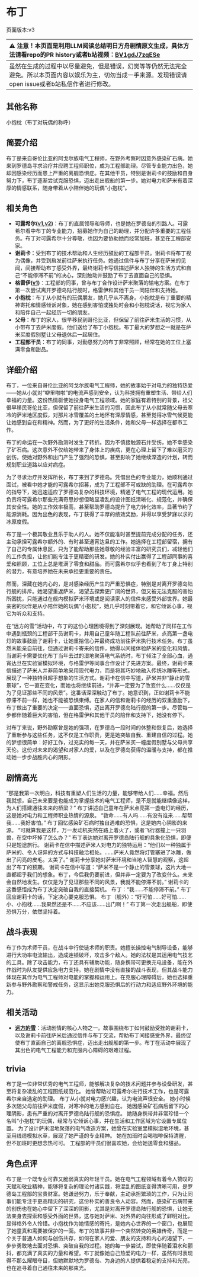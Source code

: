 # 布丁
页面版本:v3
 

| :warning: 注意！本页面是利用LLM阅读总结明日方舟剧情原文生成，具体方法请看repo的PR history或者b站视频：[BV1gdJ7zqESe](https://www.bilibili.com/video/BV1gdJ7zqESe/)         |
|:----------------------------|
| 虽然在生成的过程中以尽量避免，但是错误，幻觉等等仍然无法完全避免。所以本页面内容以娱乐为主，切勿当成一手来源。发现错误请open issue或者b站私信作者进行修改。|



## 其他名称
小抱枕（布丁对玩偶的称呼）
## 简要介绍
布丁是来自哥伦比亚的阿戈尔族电气工程师，在野外考察时因意外感染矿石病。她来到罗德岛寻求治疗并应聘工程师职位，成为工程部助理。尽管专业能力出色，她却因感染经历而患上严重的离舰恐惧症。在其他干员，特别是谢莉卡的鼓励和自身努力下，布丁逐渐尝试克服恐惧，迈出走出舰船的第一步。她对电力和萨米有着深厚的情感联系，随身带着从小陪伴她的玩偶“小抱枕”。
## 相关角色
-   **可露希尔([v1](../chars/extended_char_ke_lu_xi_er.md),[v2](extended_char_ke_lu_xi_er.md))**：布丁的直属领导和导师，也是她在罗德岛的引路人。可露希尔看中布丁的专业能力，招募她作为自己的助理，并分配许多重要的工程任务。布丁对可露希尔十分尊敬，也因为要协助她而经常加班，甚至在工程部安家。
-   **谢莉卡**：受到布丁的技术帮助和人生经历鼓励的工程部干员。谢莉卡将布丁视为偶像，并受到启发前往萨米执行任务。她通过信件与布丁分享在萨米的见闻，间接帮助布丁感受外界，最终谢莉卡写信描述萨米人独特的生活方式和自己“不能停滞不前”的决心，深刻触动并鼓励了布丁去直面自己的恐惧。
-   **格雷伊([v1](../chars/char_253_greyy.md))**：工程部的同事，曾与布丁合作设计萨米聚落的输电方案。在布丁第一次尝试离开罗德岛陆行舰时，格雷伊和其他干员一同陪伴和支持她。
-   **小抱枕**：布丁从小就有的玩偶朋友，她几乎从不离身。小抱枕是布丁重要的精神寄托和情感倾诉对象，她在感到害怕或独处时会和小抱枕说话，视它为家人和陪伴自己一起经历一切的朋友。
-   **父母**：布丁的家人，很早移民到哥伦比亚，但保留了前往萨米生活的习惯，从小带布丁去萨米度假。他们送给了布丁小抱枕。布丁最大的梦想之一就是在萨米买度假别墅让父母退休后一起居住。
-   **工程部干员**：布丁的同事，对勤恳努力的布丁非常照顾，经常在她的工位上塞满零食和甜品。
## 详细介绍
布丁，一位来自哥伦比亚的阿戈尔族电气工程师，她的故事始于对电力的独特热爱——她从小就对“噼里啪啦”的电流声感到安全，认为科技拥有重塑生活、带给人们幸福的力量。这份热情驱使她投身电气工程领域。她的家庭有着特别的背景，祖父很早移民哥伦比亚，但保留了前往萨米生活的习惯，因此布丁从小就常随父母去寒冷的萨米地区度假，对那片冰雪覆盖的土地怀有深厚情感，甚至觉得冰雪气候更能让她感到自在和精神。然而，为了更好的生活条件，她和父母一样选择在都市工作。

布丁的命运在一次野外勘测时发生了转折。因为不慎接触源石并受伤，她不幸感染了矿石病。这次意外不仅给她带来了身体上的疾病，更在心理上留下了难以磨灭的创伤，使她对野外和出门产生了强烈的恐惧，甚至影响了她继续深造的计划，转而规划职业道路以应对病症。

为了寻求治疗并发挥所长，布丁来到了罗德岛。凭借出色的专业能力，她顺利通过面试，被看中她才能的可露希尔招募，成为了工程部不可或缺的助理。在可露希尔的指导下，她迅速适应了罗德岛复杂的科技环境，精通了电气工程的现代运用。她负责将可露希尔那些充满奇思妙想但略显凌乱的设计图纸清晰化、规范化，并确保其安全性。她的工作效率极高，甚至帮助罗德岛提升了电力转化效率，显著节约了能源消耗。因为出色的表现，布丁获得了丰厚的绩效奖励，并得以享受梦寐以求的冰原度假。

布丁是一个极其敬业且乐于助人的人。她不仅能准时甚至提前完成分配的任务，还主动承担可露希尔额外的、有时甚至通宵达旦的工作。她选择在工程部留宿，拥有了自己的专属休息区，只为了能帮助那些她尊敬的经验丰富的研究员们，减轻他们的工作负担，让他们能专注于更精密的研发。她的朴实付出赢得了工程部同事的喜爱和照顾，工位上总是堆满了零食和甜品。而可露希尔似乎也看到了布丁身上特别的潜力，有意培养她在未来承担更重要的责任。

然而，深藏在她内心的，是对感染经历产生的严重恐惧症，特别是对离开罗德岛陆行舰的排斥。她渴望重返萨米，渴望去探索更广阔的世界，但又被无法克服的害怕所困扰，只能通过在舰内模拟萨米环境或是阅读家人的信件来感受外部世界。她最亲密的伙伴是从小陪伴她的玩偶“小抱枕”，她几乎时刻带着它，和它倾诉心事，视它为听众和支持。

在“远方的雪”活动中，布丁的这份心理困境得到了深刻展现。她帮助了同样在工作中遇到瓶颈的工程部干员谢莉卡，并用自己童年随工程队前往萨米，点亮第一盏电灯的故事鼓励了谢莉卡，让她重拾信心并最终成功前往萨米执行技术任务。布丁虽然未能亲自前往，但通过谢莉卡寄来的信件，她得以间接体验萨米的变化和风情。当谢莉卡需要优化布丁当年去过的湿地聚落电气系统时，布丁倾注了全部心血，通宵达旦在实验室模拟环境，与格雷伊等同事合作设计了先进方案。最终，谢莉卡来信描述了萨米人并非简单地采用现代电力，而是将其巧妙地融入传统冰雕等形式，展现了一种独特且超乎想象的生活方式。谢莉卡在信中写道，萨米并非“静止的雪景球”，它一直在变化，而她也将继续前进，“并非一定要为了改变什么......仅仅是为了见证那些不同的风景”。这番话深深触动了布丁。她意识到，正如谢莉卡不能停滞不前一样，她也不能被恐惧束缚。在家人的信和谢莉卡的经历的双重激励下，布丁做出了重要的决定——直面恐惧，迈出离开罗德岛陆行舰的第一步。尽管每一步都伴随着巨大的害怕，但在格雷伊和其他干员的陪伴和支持下，她没有停下。

对布丁来说，野外勘察曾是她的强项，在罗德岛一段时间的休整和恢复后，她选择了重新参与这些任务，这不仅是工作职责，更是她突破自我、重建自信的过程。她的梦想很简单：好好工作，过充实的每一天，并在萨米买一幢度假别墅与父母共享天伦。这份对未来的渴望和对家人的爱，以及在罗德岛获得的温暖与支持，都在推动她一步步战胜内心的阴影。
## 剧情高光
“那是我第一次明白，科技有重塑人们生活的力量，能够带给人们......幸福。然后我就想，自己未来要是也能成为掌握技术的电气工程师，是不是就能继续像这样，为人们搭建通往未来的桥梁？”
布丁讲述自己童年在萨米点亮第一盏电灯的经历，这是她对电力和工程师职业热情的源泉。
“救命......有人吗......有没有谁来......帮帮我......我好害怕。”
布丁回忆感染矿石病时独自遇难的恐惧，这是她内心阴影的来源。
“可就算我是这样，万一发动机突然在路上着火了，或者飞行器撞上一只羽兽，在空中坏掉了怎么办？”
布丁表达她对离开罗德岛陆行舰的具象化恐惧，即便只是短途旅行。
谢莉卡在信中描述萨米人对电力的独特运用：“他们以一种独属于萨米的、令人讶异的方式与科技融洽相处。......萨米人竟然将灯管塞进了冰雕，做出了闪亮的皮毛。太美了。”
谢莉卡分享她对萨米环境和当地人智慧的观察，这超出了布丁的预期。
谢莉卡在信中写道：“萨米不是一个静止的雪景球，这片大地一直都超乎我们的想象。布丁，今后我仍要前进，但并非一定要为了改变什么。未来会自然地发生。仅仅是为了见证那些不同的风景，我就不能停滞不前。”
谢莉卡的这番感悟成为布丁决定突破自我的直接契机。
布丁：“我......不能停滞不前。”
布丁回应谢莉卡的话，下定决心要克服恐惧。
布丁（舰外）：“好可怕......好可怕......小、小抱枕......我果然还是不......不应该......出门啊！”
布丁第一次走出舰船，即使恐惧万分，依然坚持着。
## 战斗表现
布丁作为术师干员，在战斗中行使链术师的职责。她擅长操控电气制导设备，能够进行大功率电流输出，造成连锁破坏，攻击多个敌人。她的法杖是其运用电气技艺的工具。除了攻击能力，布丁还具有辅助功能，随身携带可更换充电设备，能在外作战时为队友提供应急电力支持。她在剧情中没有直接的战斗表现，但其战斗能力体现在其作为电气工程师对电能的掌握和运用上。在克服心理障碍后，她也选择重新参与野外勘察和警戒任务，这显示出她克服恐惧后的行动力和适应野外环境的能力。
## 相关活动
-   **[远方的雪](../stories/story_pudd_set_1.md)**：活动剧情的核心人物之一。故事围绕布丁如何鼓励受挫的谢莉卡，以及谢莉卡前往萨米后通过信件与布丁交流，帮助布丁间接感受外界，最终促使布丁直面自己的离舰恐惧症，迈出走出舰船的第一步。布丁在活动中展现了其出色的电气工程能力和克服内心障碍的艰难过程。
## trivia
布丁是一位非常优秀的电气工程师，能够解决复杂的技术问题并参与设备研发，甚至将复杂凌乱的工程图纸规范化。
她曾帮助过可露希尔进行技术工作，也是可露希尔亲自选定的助理。
布丁从小就对电力感兴趣，认为电流声很安全。
她小时候多次随父母前往萨米度假，对寒冷的地方感到自在。
她因感染矿石病后留下的心理阴影，患有严重的对离开罗德岛陆行舰的恐惧症。
她随身携带并非常珍惜一个名叫“小抱枕”的玩偶，经常与它倾诉心事，并在生活和工作区域为它设置专属位置。
为了设计萨米湿地聚落的电气改造方案，她曾在实验室里模拟湿地环境，甚至用线缆模拟水草，展现了她严谨的专业精神。
她在加班时会喝咖啡保持清醒，但不加班时更想念热可可。
工程部的干员们很喜欢她，会给她送零食和甜品。
## 角色点评
布丁是一个既专业可靠又脆弱真实的年轻干员。她在电气工程领域有着令人赞叹的天赋和敬业精神，能够将复杂的理论付诸实践，将混乱的图纸变得清晰可用，是罗德岛工程部的宝贵财富。她谦逊努力，乐于奉献，主动承担繁琐的工作，只为让同事们能专注于更高精尖的研究，这份朴实的善良令人动容。然而，感染矿石病带来的创伤也在她心中留下了深深的阴影，尤其是对离开罗德岛陆行舰的恐惧，让她无法亲身去探索和感受外面的世界，这与她对萨米、对外界的向往形成了鲜明对比，显得格外令人怜惜。小抱枕作为她情感的寄托，是她内心世界的一个窗口，也展现了她童真和需要被保护的一面。布丁的故事并非一个突然转变的英雄传奇，而是一个关于普通人如何与创伤共存，如何在家人的爱、朋友的支持和内心的渴望下，一步步勇敢地去面对恐惧、突破自我的过程。她的每一步尝试，即使伴随着泪水和颤抖，都充满了真实的力量和希望。布丁就像她自己热爱的电力一样，虽然有时表现得不那么耀眼夺目，但她默默地为罗德岛、为身边的人提供着稳定的支持和光亮，也在追寻着自己通往未来的那束光。